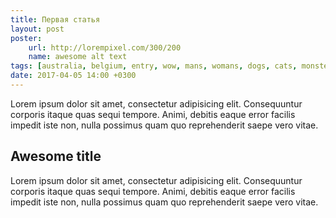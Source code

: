 ```yaml
---
title: Первая статья
layout: post
poster:
    url: http://lorempixel.com/300/200
    name: awesome alt text
tags: [australia, belgium, entry, wow, mans, womans, dogs, cats, monsters]
date: 2017-04-05 14:00 +0300
---
```


Lorem ipsum dolor sit amet, consectetur adipisicing elit. Consequuntur corporis itaque quas sequi tempore. Animi, debitis eaque error facilis impedit iste non, nulla possimus quam quo reprehenderit saepe vero vitae.


## Awesome title

Lorem ipsum dolor sit amet, consectetur adipisicing elit. Consequuntur corporis itaque quas sequi tempore. Animi, debitis eaque error facilis impedit iste non, nulla possimus quam quo reprehenderit saepe vero vitae.
